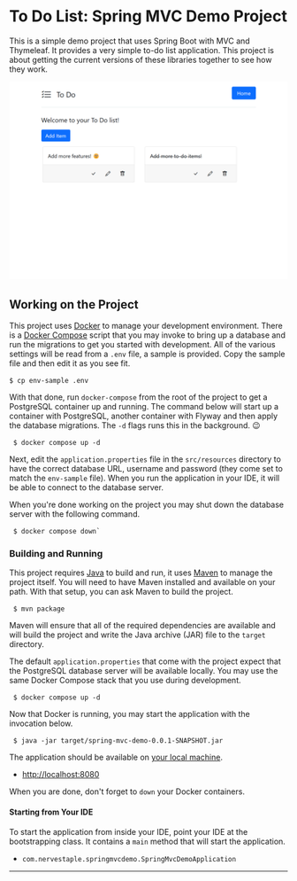 # To Do List: Spring MVC Demo Project

This is a simple demo project that uses Spring Boot with MVC and Thymeleaf. It
provides a very simple to-do list application. This project is about 
getting the current versions of these libraries together to see how they work.

![Screenshot](https://github.com/cmiles74/spring-mvc-demo/blob/main/screenshot.png)

## Working on the Project

This project uses [Docker][docker] to manage your development environment. 
There is a [Docker Compose][docker-compose] script that you may invoke to bring
up a database and run the migrations to get you started with development. All
of the various settings will be read from a `.env` file, a sample is provided.
Copy the sample file and then edit it as you see fit.

    $ cp env-sample .env

With that done, run `docker-compose` from the root of the project to get a 
PostgreSQL container up and running. The command below will start up a container
with PostgreSQL, another container with Flyway and then apply the database 
migrations. The `-d` flags runs this in the background. :wink:

     $ docker compose up -d

Next, edit the `application.properties` file in the `src/resources` directory
to have the correct database URL, username and password (they come set to match
the `env-sample` file). When you run the application in your IDE, it will be 
able to connect to the database server. 

When you're done working on the project you may shut down the database server
with the following command.

     $ docker compose down`

### Building and Running

This project requires [Java][java] to build and run, it uses [Maven][maven] 
to manage the project itself. You will need to have Maven installed and 
available on your path. With that setup, you can ask Maven to build the 
project.

     $ mvn package

Maven will ensure that all of the required dependencies are available and will
build the project and write the Java archive (JAR) file to the `target`
directory.

The default `application.properties` that come with the project expect that the
PostgreSQL database server will be available locally. You may use the same Docker
Compose stack that you use during development.

     $ docker compose up -d

Now that Docker is running, you may start the application with the invocation 
below.

     $ java -jar target/spring-mvc-demo-0.0.1-SNAPSHOT.jar

The application should be available on [your local machine](http://localhost:8080).

* [http://localhost:8080](http://localhost:8080)

When you are done, don't forget to `down` your Docker containers.

#### Starting from Your IDE

To start the application from inside your IDE, point your IDE at the 
bootstrapping class. It contains a `main` method that will start the application.

* `com.nervestaple.springmvcdemo.SpringMvcDemoApplication`

----
[docker]: https://www.docker.com/
[docker-compose]: https://docs.docker.com/compose/
[maven]: https://maven.apache.org/
[java]: https://adoptium.net/temurin/releases/